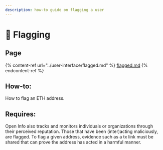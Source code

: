 ```yaml
---
description: how-to guide on flagging a user
---
```


# 🚩 Flagging

## Page

{% content-ref url="../user-interface/flagged.md" %}
[flagged.md](../user-interface/flagged.md)
{% endcontent-ref %}

## How-to:

How to flag an ETH address.

## Requires:

Open Info also tracks and monitors individuals or organizations through their perceived reputation. Those that have been (inter)acting maliciously, are flagged. To flag a given address, evidence such as a tx link must be shared that can prove the address has acted in a harmful manner.
